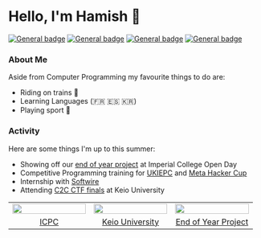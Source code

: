 # Hello, I'm Hamish 🙂
 [![General badge](https://img.shields.io/badge/Connect-With%20Me-3437eb?logo=linkedin)](https://uk.linkedin.com/in/hamish-starling-147859235)
 [![General badge](https://img.shields.io/badge/Compare-Streaks-0cb01d?logo=duolingo)](https://www.duolingo.com/u/215135135)
 [![General badge](https://img.shields.io/badge/Contact-Me-f00202?logo=gmail&labelColor=white)](mailto:hamishstarling@hotmail.co.uk)
 [![General badge](https://tinyurl.com/y4b24vw2)](https://open.kattis.com/users/hamish-starling)

### About Me
Aside from Computer Programming my favourite things to do are: 
- Riding on trains 🚈
- Learning Languages (🇫🇷 🇪🇸 🇰🇷)
- Playing sport 🤽

### Activity
Here are some things I'm up to this summer:</p>
<ul>
	<li>Showing off our <a href="https://github.com/TomSmail/Lazarus">end of year project</a> at Imperial College Open Day</li>
<li>Competitive Programming training for <a href="http://ukiepc.info/2022/">UKIEPC</a> and <a href="https://www.facebook.com/codingcompetitions/hacker-cup/2022/round-2">Meta Hacker Cup</a>
<li>Internship with <a href="https://www.softwire.com/">Softwire</a></li>
<li>Attending <a href="https://c2c-ctf-2023.cysec-lab.keio.ac.jp/">C2C CTF finals</a> at Keio University</li>
</ul>

</div>

<table>
	<tr>
		<td width="33%" style="text-align: center;">
			<img src="https://upload.wikimedia.org/wikipedia/en/1/1d/ICPC_International_Collegiate_Programming_Contest_logo%2C_Aug_2018.png" width=100% />
		</td>
		<td width="33%" style="text-align: center;">
			<img src="https://upload.wikimedia.org/wikipedia/commons/thumb/7/79/Old_Keio_University_Library_3.jpg/360px-Old_Keio_University_Library_3.jpg" width=100% />
		</td>
		<td width="33%" style="text-align: center;">
			<img src="https://user-images.githubusercontent.com/67635582/249276890-810e3b11-ab37-4446-a492-1c53928f8bec.png" width=100% />
		</td>
	</tr>
	<tr style="text-align: center;">
		<td align="center" width="33%"> <a href="https://icpc.global/">ICPC</a></td>
		<td align="center"> <a href="https://www.keio.ac.jp/en/">Keio University</a></td>
		<td align="center" width="33%"> <a href="https://github.com/TomSmail/Lazarus">End of Year Project</a></td>
	</tr>
</table>

<!--
#### Currently Reading
-->
<!--
**starswap/starswap** is a ✨ _special_ ✨ repository because its `README.md` (this file) appears on your GitHub profile.

Here are some ideas to get you started:

- 🔭 I’m currently working on ...
- 🌱 I’m currently learning ...
- 👯 I’m looking to collaborate on ...
- 🤔 I’m looking for help with ...
- 💬 Ask me about ...
- 📫 How to reach me: ...
- 😄 Pronouns: ...
- ⚡ Fun fact: ...
-->

